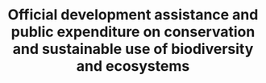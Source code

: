---
data_non_statistical: true
goal_meta_link: http://unstats.un.org/sdgs/files/metadata-compilation/Metadata-Goal-15.pdf
graph_title: Official development assistance and public expenditure on conservation
  and sustainable use of biodiversity and ecosystems
graph_type: line
has_metadata: false
indicator: 15.a.1
indicator_name: Official development assistance and public expenditure on conservation
  and sustainable use of biodiversity and ecosystems
indicator_sort_order: 15-0a-01
indicator_variable: null
layout: indicator
national_geographical_coverage: United States
permalink: /15-a-1/
published: true
reporting_status: notstarted
sdg_goal: 15
source_active_1: true
source_notes_1: null
source_title_1: null
target: Mobilize and significantly increase financial resources from all sources to
  conserve and sustainable use biodiversity and ecosystems.
target_id: 15.a
title: Official development assistance and public expenditure on conservation and
  sustainable use of biodiversity and ecosystems
un_custodial_agency: OECD, UNEP, World Bank
un_designated_tier: 1, 3
variable_description: null
variable_notes: null
---